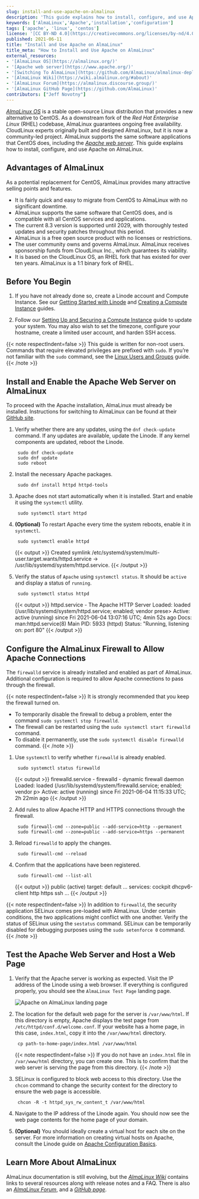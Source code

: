 ```yaml
---
slug: install-and-use-apache-on-almalinux
description: 'This guide explains how to install, configure, and use Apache on AlmaLinux, a relatively new open source Linux distribution intended to replace CentOS.'
keywords: ['AlmaLinux','Apache','installation','configuration']
tags: ['apache', 'linux', 'centos']
license: '[CC BY-ND 4.0](https://creativecommons.org/licenses/by-nd/4.0)'
published: 2021-06-11
title: "Install and Use Apache on AlmaLinux"
title_meta: "How to Install and Use Apache on AlmaLinux"
external_resources:
- '[AlmaLinux OS](https://almalinux.org/)'
- '[Apache web server](https://www.apache.org/)'
- '[Switching To AlmaLinux](https://github.com/AlmaLinux/almalinux-deploy)'
- '[AlmaLinux Wiki](https://wiki.almalinux.org/#about)'
- '[AlmaLinux Forum](https://almalinux.discourse.group/)'
- '[AlmaLinux GitHub Page](https://github.com/AlmaLinux)'
contributors: ["Jeff Novotny"]
---
```


[*AlmaLinux OS*](https://almalinux.org/) is a stable open-source Linux distribution that provides a new alternative to CentOS. As a downstream fork of the *Red Hat Enterprise Linux* (RHEL) codebase, AlmaLinux guarantees ongoing free availability. CloudLinux experts originally built and designed AlmaLinux, but it is now a community-led project. AlmaLinux supports the same software applications that CentOS does, including the [*Apache web server*](https://www.apache.org/). This guide explains how to install, configure, and use Apache on AlmaLinux.

## Advantages of AlmaLinux

As a potential replacement for CentOS, AlmaLinux provides many attractive selling points and features.

- It is fairly quick and easy to migrate from CentOS to AlmaLinux with no significant downtime.
- AlmaLinux supports the same software that CentOS does, and is compatible with all CentOS services and applications.
- The current 8.3 version is supported until 2029, with thoroughly tested updates and security patches throughout this period.
- AlmaLinux is a free open source product with no licenses or restrictions.
- The user community owns and governs AlmaLinux. AlmaLinux receives sponsorship funds from CloudLinux Inc., which guarantees its viability.
- It is based on the CloudLinux OS, an RHEL fork that has existed for over ten years. AlmaLinux is a 1:1 binary fork of RHEL.

## Before You Begin

1.  If you have not already done so, create a Linode account and Compute Instance. See our [Getting Started with Linode](/docs/products/platform/get-started/) and [Creating a Compute Instance](/docs/products/compute/compute-instances/guides/create/) guides.

1.  Follow our [Setting Up and Securing a Compute Instance](/docs/products/compute/compute-instances/guides/set-up-and-secure/) guide to update your system. You may also wish to set the timezone, configure your hostname, create a limited user account, and harden SSH access.

{{< note respectIndent=false >}}
This guide is written for non-root users. Commands that require elevated privileges are prefixed with `sudo`. If you’re not familiar with the `sudo` command, see the [Linux Users and Groups](/docs/guides/linux-users-and-groups/) guide.
{{< /note >}}

## Install and Enable the Apache Web Server on AlmaLinux

To proceed with the Apache installation, AlmaLinux must already be installed. Instructions for switching to AlmaLinux can be found at their [GitHub site](https://github.com/AlmaLinux/almalinux-deploy).

1. Verify whether there are any updates, using the `dnf check-update` command. If any updates are available, update the Linode. If any kernel components are updated, reboot the Linode.

        sudo dnf check-update
        sudo dnf update
        sudo reboot

1. Install the necessary Apache packages.

        sudo dnf install httpd httpd-tools

1. Apache does not start automatically when it is installed. Start and enable it using the `systemctl` utility.

        sudo systemctl start httpd

1. **(Optional)** To restart Apache every time the system reboots, enable it in `systemctl`.

        sudo systemctl enable httpd
    {{< output >}}
Created symlink /etc/systemd/system/multi-user.target.wants/httpd.service → /usr/lib/systemd/system/httpd.service.
    {{< /output >}}

1. Verify the status of `Apache` using `systemctl status`. It should be `active` and display a status of `running`.

        sudo systemctl status httpd
    {{< output >}}
httpd.service - The Apache HTTP Server
Loaded: loaded (/usr/lib/systemd/system/httpd.service; enabled; vendor prese>
Active: active (running) since Fri 2021-06-04 13:07:16 UTC; 4min 52s ago
Docs: man:httpd.service(8)
Main PID: 5933 (httpd)
Status: "Running, listening on: port 80"
    {{< /output >}}

## Configure the AlmaLinux Firewall to Allow Apache Connections

The `firewalld` service is already installed and enabled as part of AlmaLinux. Additional configuration is required to allow Apache connections to pass through the firewall.

{{< note respectIndent=false >}}
It is strongly recommended that you keep the firewall turned on.

- To temporarily disable the firewall to debug a problem, enter the command `sudo systemctl stop firewalld`.
- The firewall can be restarted using the `sudo systemctl start firewalld` command.
- To disable it permanently, use the `sudo systemctl disable firewalld` command.
{{< /note >}}

1. Use `systemctl` to verify whether `firewalld` is already enabled.

        sudo systemctl status firewalld
    {{< output >}}
firewalld.service - firewalld - dynamic firewall daemon
Loaded: loaded (/usr/lib/systemd/system/firewalld.service; enabled; vendor p>
Active: active (running) since Fri 2021-06-04 11:15:33 UTC; 2h 22min ago
    {{< /output >}}

1. Add rules to allow Apache HTTP and HTTPS connections through the firewall.

        sudo firewall-cmd --zone=public --add-service=http --permanent
        sudo firewall-cmd --zone=public --add-service=https --permanent

1. Reload `firewalld` to apply the changes.

        sudo firewall-cmd --reload

1. Confirm that the applications have been registered.

        sudo firewall-cmd --list-all
    {{< output >}}
public (active)
  target: default
  ...
  services: cockpit dhcpv6-client http https ssh
  ...
    {{< /output >}}

{{< note respectIndent=false >}}
In addition to `firewalld`, the security application SELinux comes pre-loaded with AlmaLinux. Under certain conditions, the two applications might conflict with one another. Verify the status of SELinux using the `sestatus` command. SELinux can be temporarily disabled for debugging purposes using the `sudo setenforce 0` command.
{{< /note >}}

## Test the Apache Web Server and Host a Web Page

1. Verify that the Apache server is working as expected. Visit the IP address of the Linode using a web browser. If everything is configured properly, you should see the `AlmaLinux Test Page` landing page.

    ![Apache on AlmaLinux landing page](ApacheLandingPage.png)

1. The location for the default web page for the server is `/var/www/html`. If this directory is empty, Apache displays the test page from `/etc/httpd/conf.d/welcome.conf`. If your website has a home page, in this case, `index.html`, copy it into the `/var/www/html` directory.

        cp path-to-home-page/index.html /var/www/html

   {{< note respectIndent=false >}}
If you do not have an `index.html` file in `/var/www/html` directory, you can create one. This is to confirm that the web server is serving the page from this directory.
{{< /note >}}

1. SELinux is configured to block web access to this directory. Use the `chcon` command to change the security context for the directory to ensure the web page is accessible.

        chcon -R -t httpd_sys_rw_content_t /var/www/html

1. Navigate to the IP address of the Linode again. You should now see the web page contents for the home page of your domain.

1. **(Optional)** You should ideally create a virtual host for each site on the server. For more information on creating virtual hosts on Apache, consult the Linode guide on [Apache Configuration Basics](/docs/guides/apache-configuration-basics/).

## Learn More About AlmaLinux

AlmaLinux documentation is still evolving, but the [*AlmaLinux Wiki*](https://wiki.almalinux.org/#about) contains links to several resources along with release notes and a FAQ. There is also an [*AlmaLinux Forum*](https://almalinux.discourse.group/), and a [*GitHub page*](https://github.com/AlmaLinux).
